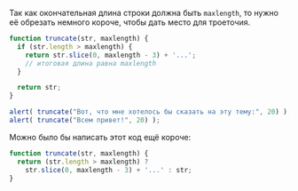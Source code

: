 Так как окончательная длина строки должна быть `maxlength`, то нужно её обрезать немного короче, чтобы дать место для троеточия.

```js run
function truncate(str, maxlength) {
  if (str.length > maxlength) {
    return str.slice(0, maxlength - 3) + '...';
    // итоговая длина равна maxlength
  }

  return str;
}

alert( truncate("Вот, что мне хотелось бы сказать на эту тему:", 20) );
alert( truncate("Всем привет!", 20) );
```

Можно было бы написать этот код ещё короче:

```js run
function truncate(str, maxlength) {
  return (str.length > maxlength) ?
    str.slice(0, maxlength - 3) + '...' : str;
}
```
